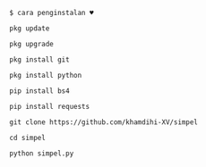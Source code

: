     $ cara penginstalan ♥

    pkg update

    pkg upgrade

    pkg install git

    pkg install python

    pip install bs4

    pip install requests
 
    git clone https://github.com/khamdihi-XV/simpel

    cd simpel

    python simpel.py
